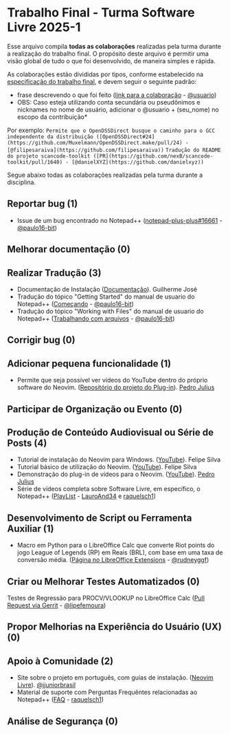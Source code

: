 # Trabalho Final - Turma Software Livre 2025-1

Esse arquivo compila **todas as colaborações** realizadas pela turma durante a realização do trabalho final.
O propósito deste arquivo é permitir uma visão global de tudo o que foi desenvolvido, de maneira simples e rápida.

As colaborações estão divididas por tipos, conforme estabelecido na [especificação do trabalho final](README.md), e devem seguir o seguinte padrão:

- frase descrevendo o que foi feito ([link para a colaboração]() - [@usuario]())
- OBS: Caso esteja utilizando conta secundária ou pseudônimos e nicknames no nome de usuário, adicionar o @usuario + (seu_nome) no escopo da contribuição\*

Por exemplo:
`Permite que o OpenDSSDirect busque o caminho para o GCC independente da distribuição ([OpenDSSDirect#24](https://github.com/Muxelmann/OpenDSSDirect.make/pull/24) - [@filipesaraiva](https://github.com/filipesaraiva))`
`Tradução do README do projeto scancode-toolkit ([PR](https://github.com/nexB/scancode-toolkit/pull/1640) - [@danielXYZ](https://github.com/danielxyz))`

Segue abaixo todas as colaborações realizadas pela turma durante a disciplina.

## Reportar bug (1)
- Issue de um bug encontrado no Notepad++ ([notepad-plus-plus#16661](https://github.com/notepad-plus-plus/notepad-plus-plus/issues/16661) - [@paulo16-bit](https://github.com/paulo16-bit))

## Melhorar documentação (0)

## Realizar Tradução (3)

- Documentação de Instalação ([Documentação](https://github.com/jjuniorbrasil/neovim-software-livre/tree/main/public/markdown/install-pt-br)). Guilherme José
- Tradução do tópico "Getting Started" do manual de usuario do Notepad++ ([Começando](https://github.com/paulo16-bit/notepadpp-traducao-ptbr/blob/main/Come%C3%A7ando.pdf) - [@paulo16-bit](https://github.com/paulo16-bit))
- Tradução do tópico "Working with Files" do manual de usuario do Notepad++ ([Trabalhando com arquivos](https://github.com/paulo16-bit/notepadpp-traducao-ptbr/blob/main/TrabalhandoComArquivos.pdf) - [@paulo16-bit](https://github.com/paulo16-bit))

## Corrigir bug (0)

## Adicionar pequena funcionalidade (1)

- Permite que seja possível ver vídeos do YouTube dentro do próprio software do Neovim. ([Repositório do projeto do Plug-in](https://github.com/Pedro-SousaM/Neovim-Youtube-Plugin/tree/main)). [Pedro Julius](https://github.com/Pedro-SousaM)

## Participar de Organização ou Evento (0)

## Produção de Conteúdo Audiovisual ou Série de Posts (4)

- Tutorial de instalação do Neovim para Windows. ([YouTube](https://youtu.be/Zj2KCDz4p1I)). Felipe Silva
- Tutorial básico de utilização do Neovim. ([YouTube](https://youtu.be/VH-XSRFzQW4)). Felipe Silva
- Demonstração do plug-in de vídeos para o Neovim. ([YouTube](https://youtu.be/5SkfxnXbDtI)). [Pedro Julius](https://github.com/Pedro-SousaM)
- Série de vídeos completa sobre Software Livre, em específico, o Notepad++ ([PlayList](https://www.youtube.com/playlist?list=PLhMtrrT7iMHPcMJyGsL-BQVHGa3vTee_I) - [LauroAnd34](https://github.com/LauroAnd34) e [raquelsch1](https://github.com/raquelsch1))

## Desenvolvimento de Script ou Ferramenta Auxiliar (1)
  - Macro em Python para o LibreOffice Calc que converte Riot points do jogo League of Legends (RP) em Reais (BRL), com base em uma taxa de conversão média. ([Página no LibreOffice Extensions](https://extensions.libreoffice.org/en/extensions/show/99411) - [@rudneyggf](https://github.com/rudneyggf))
## Criar ou Melhorar Testes Automatizados (0)

Testes de Regressão para PROCV/VLOOKUP no LibreOffice Calc ([Pull Request via Gerrit](https://gerrit.libreoffice.org/c/core/+/186866) - [@lipefemoura](https://github.com/lipefemoura))

## Propor Melhorias na Experiência do Usuário (UX) (0)

## Apoio à Comunidade (2)

- Site sobre o projeto em português, com guias de instalação. ([Neovim Livre](https://neovim-software-livre.vercel.app/)). [@jjuniorbrasil](https://github.com/jjuniorbrasil)
- Material de suporte com Perguntas Frequêntes relacionadas ao Notepad++ ([FAQ](https://github.com/paulo16-bit/notepadpp-guia-instalacao-ptbr) - [raquelsch1](https://github.com/raquelsch1))

## Análise de Segurança (0)
